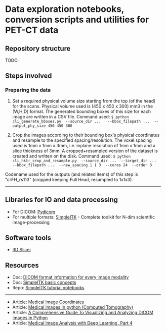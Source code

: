 # Data exploration notebooks, conversion scripts and utilities for PET-CT data
## Repository structure
TODO

## Steps involved
### Preparing the data

1. Set a required physical volume size starting from the top (of the head) for the scans. Physical volume used is (450 x 450 x 300) mm3 in the (W,H,D) format. The generated bounding boxes of this size for each image are written in a CSV file. Command used:
		```
		$ python cli_generate_bboxes.py  --source_dir ...   --bbox_filepath ...  --output_phy_size 450 450 300
		``` 

2. Crop the images according to their bounding box's physical coordinates and resample to the specified spacing/resolution. The voxel spacing used is 1mm x 1mm x 3mm, i.e. inplane resolution of 1mm x 1mm and a slice thickness of 3mm. A cropped+resampled version of the dataset is created and written on the disk. Command used:
		```
		$ python cli_hktr_crop_and_resample.py  --source_dir ...  --target_dir ...  --bbox_filepath ...  --new_spacing 1 1 3  --cores 24  --order 3
		```


Codename used for the outputs (and related items) of this step is "crFH_rs113" (cropped keeping Full Head, resampled to 1x1x3).


------------

## Libraries for IO and data processing

- For DICOM: [Pydicom](https://pydicom.github.io/)
- For multiple formats: [SimpleITK](https://simpleitk.org/) - Complete toolkit for N-dim scientific image-processing


## Software tools

- [3D Slicer](https://www.slicer.org/)


## Resources

- Doc: [DICOM format information for every image modality](https://dicom.innolitics.com/ciods/ct-image)
- Doc: [SimpleITK basic concepts](https://simpleitk.readthedocs.io/en/master/fundamentalConcepts.html)
- Repo: [SimpleITK tutorial notebooks](https://github.com/InsightSoftwareConsortium/SimpleITK-Notebooks)

-------

- Article: [Medical Image Coordinates](https://theaisummer.com/medical-image-coordinates/)
- Article: [Medical Images In python (Computed Tomography)](https://vincentblog.xyz/posts/medical-images-in-python-computed-tomography)
- Article: [A Comprehensive Guide To Visualizing and Analyzing DICOM Images in Python](https://medium.com/@hengloose/a-comprehensive-starter-guide-to-visualizing-and-analyzing-dicom-images-in-python-7a8430fcb7ed)
- Article: [Medical Image Analysis with Deep Learning , Part 4](https://www.kdnuggets.com/2017/07/medical-image-analysis-deep-learning-part-4.html)